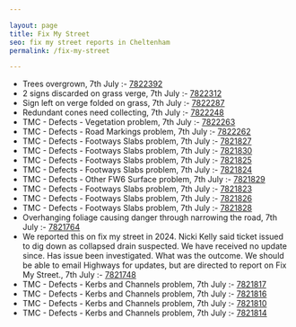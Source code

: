 ```yaml
---

layout: page
title: Fix My Street
seo: fix my street reports in Cheltenham
permalink: /fix-my-street

---
```


<!-- fix_marker starts -->

- Trees overgrown, 7th July :- [7822392](https://www.fixmystreet.com/report/7822392)
- 2 signs discarded on grass verge, 7th July :- [7822312](https://www.fixmystreet.com/report/7822312)
- Sign left on verge folded on grass, 7th July :- [7822287](https://www.fixmystreet.com/report/7822287)
- Redundant cones need collecting, 7th July :- [7822248](https://www.fixmystreet.com/report/7822248)
- TMC - Defects - Vegetation problem, 7th July :- [7822263](https://www.fixmystreet.com/report/7822263)
- TMC - Defects - Road Markings problem, 7th July :- [7822262](https://www.fixmystreet.com/report/7822262)
- TMC - Defects - Footways Slabs problem, 7th July :- [7821827](https://www.fixmystreet.com/report/7821827)
- TMC - Defects - Footways Slabs problem, 7th July :- [7821830](https://www.fixmystreet.com/report/7821830)
- TMC - Defects - Footways Slabs problem, 7th July :- [7821825](https://www.fixmystreet.com/report/7821825)
- TMC - Defects - Footways Slabs problem, 7th July :- [7821824](https://www.fixmystreet.com/report/7821824)
- TMC - Defects - Other FW6  Surface problem, 7th July :- [7821829](https://www.fixmystreet.com/report/7821829)
- TMC - Defects - Footways Slabs problem, 7th July :- [7821823](https://www.fixmystreet.com/report/7821823)
- TMC - Defects - Footways Slabs problem, 7th July :- [7821826](https://www.fixmystreet.com/report/7821826)
- TMC - Defects - Footways Slabs problem, 7th July :- [7821828](https://www.fixmystreet.com/report/7821828)
- Overhanging foliage causing danger through narrowing the road, 7th July :- [7821764](https://www.fixmystreet.com/report/7821764)
- We reported this on fix my street in 2024. Nicki Kelly said ticket issued to dig down as collapsed drain suspected. We have received no update since. Has issue been investigated. What was the outcome. We should be able to email Highways for updates, but are directed to report on Fix My Street., 7th July :- [7821748](https://www.fixmystreet.com/report/7821748)
- TMC - Defects - Kerbs and Channels problem, 7th July :- [7821817](https://www.fixmystreet.com/report/7821817)
- TMC - Defects - Kerbs and Channels problem, 7th July :- [7821816](https://www.fixmystreet.com/report/7821816)
- TMC - Defects - Kerbs and Channels problem, 7th July :- [7821810](https://www.fixmystreet.com/report/7821810)
- TMC - Defects - Kerbs and Channels problem, 7th July :- [7821814](https://www.fixmystreet.com/report/7821814)

<!-- fix_marker ends -->
